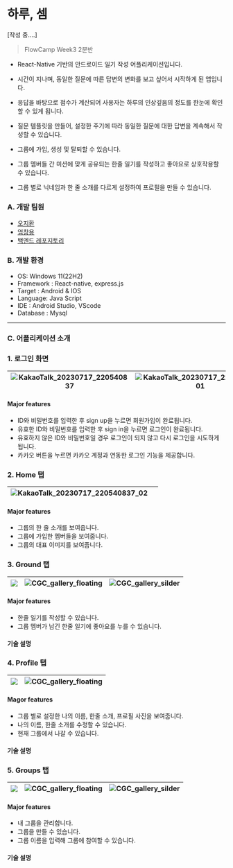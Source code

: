 
# 하루, 셈
[작성 중....]
> FlowCamp Week3 2분반

- React-Native 기반의 안드로이드 일기 작성 어플리케이션입니다.
- 시간이 지나며, 동일한 질문에 따른 답변의 변화를 보고 싶어서 시작하게 된 앱입니다.
- 응답을 바탕으로 점수가 계산되어 사용자는 하루의 인상깊음의 정도를 한눈에 확인할 수 있게 됩니다.
  
- 질문 템플릿을 만들어, 설정한 주기에 따라 동일한 질문에 대한 답변을 계속해서 작성할 수 있습니다.
- 그룹에 가입, 생성 및 탈퇴할 수 있습니다.
- 그룹 멤버들 간 미션에 맞게 공유되는 한줄 일기를 작성하고 좋아요로 상호작용할 수 있습니다.
- 그룹 별로 닉네임과 한 줄 소개를 다르게 설정하여 프로필을 만들 수 있습니다.

### A. 개발 팀원

- [오지환](https://github.com/jihwan01)
- [엄창용](https://github.com/um8389)
- [백엔드 레포지토리]([https://github.com/weGround/weG_background](https://github.com/ImpDay/Imp_Server))

### B. 개발 환경

- OS: Windows 11(22H2)
- Framework : React-native, express.js
- Target : Android & IOS
- Language: Java Script
- IDE : Android Studio, VScode
- Database : Mysql
---

### C. 어플리케이션 소개

### 1. 로그인 화면

| ![KakaoTalk_20230717_220540837](https://github.com/ImpDay/Imp_Front/assets/61741090/64d6e6f8-e6bc-43b3-9328-0f38c86374d4) | ![KakaoTalk_20230717_220540837_01](https://github.com/ImpDay/Imp_Front/assets/61741090/5f7132ce-53c3-49b3-bc03-099c2b785048) |
| -------------------------- | ------------------------------------------------ |

#### Major features

- ID와 비밀번호를 입력한 후 sign up을 누르면 회원가입이 완료됩니다.
- 유효한 ID와 비밀번호를 입력한 후 sign in을 누르면 로그인이 완료됩니다.
- 유효하지 않은 ID와 비밀번호일 경우 로그인이 되지 않고 다시 로그인을 시도하게 됩니다.
- 카카오 버튼을 누르면 카카오 계정과 연동한 로그인 기능을 제공합니다.

### 2. Home 탭

| ![KakaoTalk_20230717_220540837_02](https://github.com/ImpDay/Imp_Front/assets/61741090/c0184d5b-86f9-413c-9770-dbe7a28ebcf5)  |  |
| -------------------------- | ------------------------------------------------ |

#### Major features

- 그룹의 한 줄 소개를 보여줍니다.
- 그룹에 가입한 멤버들을 보여줍니다.
- 그룹의 대표 이미지를 보여줍니다.

### 3. Ground 탭

| ![](./readme_img/ground.jpg) | ![CGC_gallery_floating](./readme_img/ground_like.jpg) | ![CGC_gallery_silder](./readme_img/ground_post.jpg) |
| ---------------------------- | ----------------------------------------------------- | --------------------------------------------------- |

#### Major features

- 한줄 일기를 작성할 수 있습니다.
- 그룹 멤버가 남긴 한줄 일기에 좋아요를 누를 수 있습니다.

#### 기술 설명

### 4. Profile 탭

| ![](./readme_img/group_profile.jpg) | ![CGC_gallery_floating](./readme_img/group_profile_edit.jpg) |
| ----------------------------------- | ------------------------------------------------------------ |

#### Magor features

- 그룹 별로 설정한 나의 이름, 한줄 소개, 프로필 사진을 보여줍니다.
- 나의 이름, 한줄 소개를 수정할 수 있습니다.
- 현재 그룹에서 나갈 수 있습니다.

#### 기술 설명

### 5. Groups 탭

| ![](./readme_img/group_join.jpg) | ![CGC_gallery_floating](./readme_img/group_make.jpg) | ![CGC_gallery_silder](./readme_img/group.jpg) |
| -------------------------------- | ---------------------------------------------------- | --------------------------------------------- |

#### Major features

- 내 그룹을 관리합니다.
- 그룹을 만들 수 있습니다.
- 그룹 이름을 입력해 그룹에 참여할 수 있습니다.

#### 기술 설명
